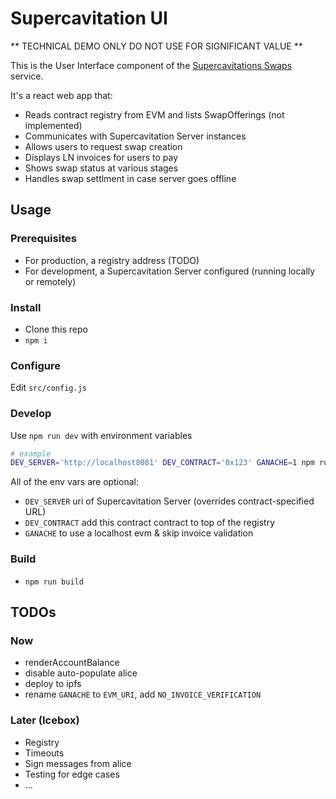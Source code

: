 # Supercavitation UI

** TECHNICAL DEMO ONLY DO NOT USE FOR SIGNIFICANT VALUE **

This is the User Interface component of the [Supercavitations Swaps](https://github.com/lncm/supercavitation-swaps) service.

It's a react web app that:

* Reads contract registry from EVM and lists SwapOfferings (not implemented)
* Communicates with Supercavitation Server instances
* Allows users to request swap creation
* Displays LN invoices for users to pay
* Shows swap status at various stages
* Handles swap settlment in case server goes offline

## Usage

### Prerequisites

* For production, a registry address (TODO)
* For development, a Supercavitation Server configured (running locally or remotely)

### Install

* Clone this repo
* `npm i`

### Configure

Edit `src/config.js`

### Develop

Use `npm run dev` with environment variables

```bash
# example
DEV_SERVER='http://localhost8081' DEV_CONTRACT='0x123' GANACHE=1 npm run dev;
```

All of the env vars are optional:

* `DEV_SERVER` uri of Supercavitation Server (overrides contract-specified URL)
* `DEV_CONTRACT` add this contract contract to top of the registry
* `GANACHE` to use a localhost evm & skip invoice validation 

### Build

* `npm run build`

## TODOs

### Now

* renderAccountBalance
* disable auto-populate alice
* deploy to ipfs
* rename `GANACHE` to `EVM_URI`, add `NO_INVOICE_VERIFICATION`

### Later (Icebox)

* Registry
* Timeouts
* Sign messages from alice
* Testing for edge cases
* ...

